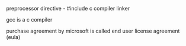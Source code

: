 preprocessor directive - #include
c compiler
linker

gcc is a c compiler 

purchase agreement by microsoft is called end user license agreement (eula)

